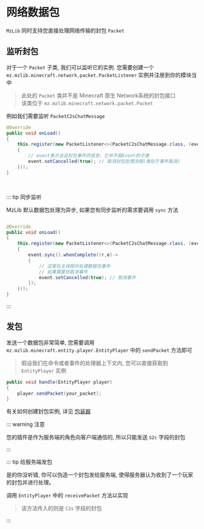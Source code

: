 # 网络数据包

`MzLib` 同时支持您直接处理网络传输的封包 `Packet`

## 监听封包

对于一个 `Packet` 子类, 我们可以监听它的实例. 您需要创建一个 `mz.mzlib.minecraft.network.packet.PacketListener` 实例并注册到你的模块当中

> 此处的 `Packet` 类并不是 Minecraft 原生 Network系统的封包接口 \
> 该类位于 `mz.mzlib.minecraft.network.packet.Packet` 

例如我们需要监听 `PacketC2sChatMessage`

```java
@Override
public void onLoad()
{
    this.register(new PacketListener<>(PacketC2sChatMessage.class, (event, packet)->
    {
        // event表示当且封包事件的信息，它并不是Event的子类
        event.setCancelled(true); // 取消封包处理流程(类似于事件取消)
    }));
}
```

<br>

::: tip 同步监听

MzLib 默认数据包处理为异步, 如果您有同步监听的需求要调用 `sync` 方法

```java

@Override
public void onLoad()
{
    this.register(new PacketListener<>(PacketC2sChatMessage.class, (event, packet)->
    {
        event.sync().whenComplete((r,e)->
        {
            // 这里在主线程中处理数据包事件
            // 如果需要则取消事件
            event.setCancelled(true); // 取消事件
        });
    }));
}
```

:::

## 发包

发送一个数据包非常简单, 您需要调用 `mz.mzlib.minecraft.entity.player.EntityPlayer` 中的 `sendPacket` 方法即可

> 假设我们在命令或者事件的处理器上下文内, 您可以直接获取到 `EntityPlayer` 实例

```java
public void handle(EntityPlayer player)
{
    player.sendPacket(your_packet);
}
```

有关如何创建封包实例, 详见 [包装器](/docs/wrapper.md#包装器)

::: warning 注意

您的插件是作为服务端的角色向客户端通信的, 所以只能发送 `S2c` 字段的封包

:::

::: tip 给服务端发包

是的你没听错, 你可以伪造一个封包发给服务端, 使得服务器认为收到了一个玩家的封包并进行处理。

调用 `EntityPlayer` 中的 `receivePacket` 方法以实现

> 该方法传入的则是 `C2s` 字段的封包

:::